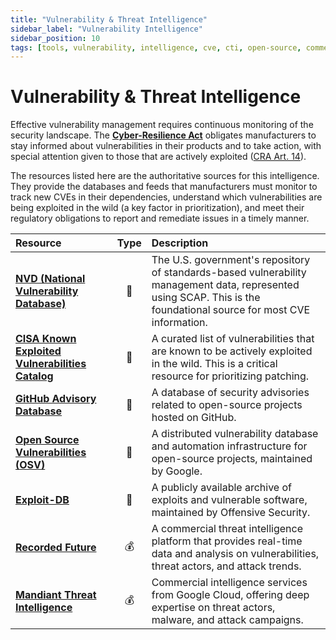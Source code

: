 ```yaml
---
title: "Vulnerability & Threat Intelligence"
sidebar_label: "Vulnerability Intelligence"
sidebar_position: 10
tags: [tools, vulnerability, intelligence, cve, cti, open-source, commercial]
---
```

# Vulnerability & Threat Intelligence

Effective vulnerability management requires continuous monitoring of the security landscape. The **[Cyber-Resilience Act](../standards/cra-overview.md)** obligates manufacturers to stay informed about vulnerabilities in their products and to take action, with special attention given to those that are actively exploited ([CRA Art. 14][cra_art14]).

The resources listed here are the authoritative sources for this intelligence. They provide the databases and feeds that manufacturers must monitor to track new CVEs in their dependencies, understand which vulnerabilities are being exploited in the wild (a key factor in prioritization), and meet their regulatory obligations to report and remediate issues in a timely manner.

| Resource | Type | Description |
| :--- | :--: | :---------- |
| [**NVD (National Vulnerability Database)**](https://nvd.nist.gov/) | 🐙 | The U.S. government's repository of standards-based vulnerability management data, represented using SCAP. This is the foundational source for most CVE information. |
| [**CISA Known Exploited Vulnerabilities Catalog**](https://www.cisa.gov/known-exploited-vulnerabilities-catalog) | 🐙 | A curated list of vulnerabilities that are known to be actively exploited in the wild. This is a critical resource for prioritizing patching. |
| [**GitHub Advisory Database**](https://github.com/advisories) | 🐙 | A database of security advisories related to open-source projects hosted on GitHub. |
| [**Open Source Vulnerabilities (OSV)**](https://osv.dev/) | 🐙 | A distributed vulnerability database and automation infrastructure for open-source projects, maintained by Google. |
| [**Exploit-DB**](https://www.exploit-db.com/) | 🐙 | A publicly available archive of exploits and vulnerable software, maintained by Offensive Security. |
| [**Recorded Future**](https://www.recordedfuture.com/) | 💰 | A commercial threat intelligence platform that provides real-time data and analysis on vulnerabilities, threat actors, and attack trends. |
| [**Mandiant Threat Intelligence**](https://www.mandiant.com/threat-intelligence) | 💰 | Commercial intelligence services from Google Cloud, offering deep expertise on threat actors, malware, and attack campaigns. |

<!-- Citations -->
[cra_art14]: https://eur-lex.europa.eu/legal-content/EN/TXT/?uri=CELEX:02024R2847-20241120#art_14 "CRA Article 14 – Reporting obligations of manufacturers"
